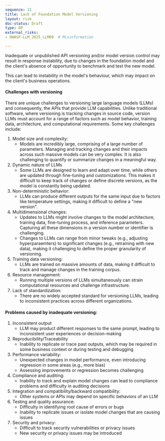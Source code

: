 ```yaml
---
sequence: 11
title: Lack of Foundation Model Versioning
layout: risk
doc-status: Draft
type: OP
external_risks:
- OWASP-LLM_2025_LLM09  # Misinformation

---
```


Inadequate or unpublished API versioning and/or model version control may result in response instability, due to changes in the foundation model and the client's absence of opportunity to benchmark and test the new model.

This can lead to instability in the model's behaviour, which may impact on the client's business operations.

#### Challenges with versioning

There are unique challenges to versioning large language models (LLMs) and consequently, the APIs that provide LLM capabilities. Unlike traditional software, where versioning is tracking changes in source code, version LLMs must account for a range of factors such as model behavior, training data, architecture, and computational requirements. Some key challenges include:
1. Model size and complexity: 
   - Models are incredibly large, comprising of a large number of parameters. Managing and tracking changes and their impacts across such massive models can be very complex. It is also challenging to quantify or summarize changes in a meaningful way.
2. Dynamic nature of LLMs
   - Some LLMs are designed to learn and adapt over time, while others are updated through fine-tuning and customizations. This makes it difficult to keep track of changes or define discrete versions, as the model is constantly being updated.
3. Non-deterministic behavior:
   - LLMs can produce different outputs for the same input due to factors like temperature settings, making it difficult to define a "new version". 
4. Multidimensional changes:
   - Updates to LLMs might involve changes to the model architecture, training data, fine-tuning process, and inference parameters. Capturing all these dimensions in a version number or identifier is challenging.
   - Changes to LLMs can range from minor tweaks (e.g., adjusting hyperparaemters) to significant changes (e.g., retraining with new data), making it challenging to define the proper granularity of versioning.
5. Training data versioning:
   - LLMs are trained on massive amounts of data, making it difficult to track and manage changes in the training corpus.
6. Resource management: 
   - Running multiple versions of LLMs simultaneously can strain computational resources and challenge infrastructure.
7. Lack of standardization: 
   - There are no widely accepted standard for versioning LLMs, leading to inconsistent practices across different organizations.

#### Problems caused by inadequate versioning:

1. Inconsistent output
   - LLM may product different responses to the same prompt, leading to inconsistent user experiences or decision-making
2. Reproducibility/Traceability
   - Inability to replicate or trace past outputs, which may be required in some business context or during testing and debugging
3. Performance variability: 
   - Unexpected changes in model performance, even introducing regression in some areas (e.g., more bias)
   - Assessing improvements or regression becomes challenging
4. Compliance and auditing:
   - Inability to track and explain model changes can lead to compliance problems and difficulty in auditing decisions
5. Integration and compatibility/backward compatibility:
   - Other systems or APIs may depend on specific behaviors of an LLM
6. Testing and quality assurance:
   - Difficulty in identifying root cause of errors or bugs
   - Inability to replicate issues or isolate model changes that are causing issues
7. Security and privacy:
   - Difficult to track security vulnerabilities or privacy issues
   - New security or privacy issues may be introduced
